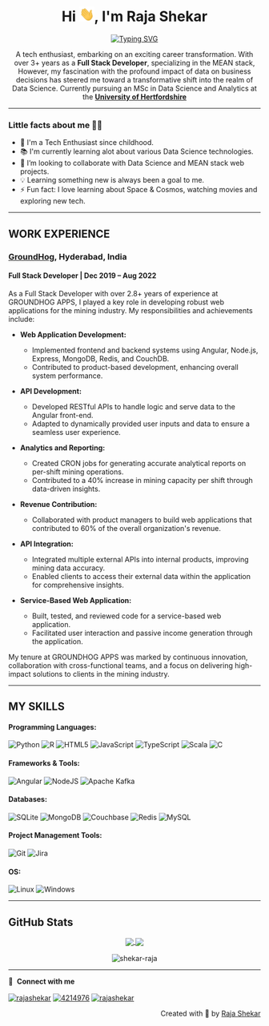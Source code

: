 <h1 align="center">Hi <img src="https://raw.githubusercontent.com/ABSphreak/ABSphreak/master/gifs/Hi.gif" width="30px">, I'm Raja Shekar</h1>
<p align="center">
    <a href="https://git.io/typing-svg"><img src="https://readme-typing-svg.herokuapp.com?font=Fira+Code&weight=50&pause=1000&color=0025FF&center=true&vCenter=true&random=false&width=450&lines=3%2B+years+Full+Stack+Developer+Experience;Aspiring+Data+Science+Professional;DS+%7C+AI+%7C+ML+Enthusiast" alt="Typing SVG" /></a>
</p>

<p align="center">
    A tech enthusiast, embarking on an exciting career transformation. With over 3+ years as a <b>Full Stack Developer</b>, specializing in the MEAN stack, However, my fascination with the profound impact of data on business decisions has steered me toward a transformative shift into the realm of Data Science. Currently pursuing an MSc in Data Science and Analytics at the <a href="https://www.herts.ac.uk/"><b>University of Hertfordshire</b></a>
</p>

---

### Little facts about me 👨‍💻

- 🧞 I'm a Tech Enthusiast since childhood.
-  📚 I'm currently learning alot about various Data Science technologies.
- 👯 I’m looking to collaborate with Data Science and MEAN stack web projects.
- 💡 Learning something new is always been a goal to me.
- ⚡ Fun fact: I love learning about Space & Cosmos, watching movies and exploring new tech.

---

## WORK EXPERIENCE
### [GroundHog](https://groundhogapps.com/), Hyderabad, India
#### Full Stack Developer | Dec 2019 – Aug 2022

As a Full Stack Developer with over 2.8+ years of experience at GROUNDHOG APPS, I played a key role in developing robust web applications for the mining industry. My responsibilities and achievements include:

- **Web Application Development:**
  - Implemented frontend and backend systems using Angular, Node.js, Express, MongoDB, Redis, and CouchDB.
  - Contributed to product-based development, enhancing overall system performance.

- **API Development:**
  - Developed RESTful APIs to handle logic and serve data to the Angular front-end.
  - Adapted to dynamically provided user inputs and data to ensure a seamless user experience.

- **Analytics and Reporting:**
  - Created CRON jobs for generating accurate analytical reports on per-shift mining operations.
  - Contributed to a 40% increase in mining capacity per shift through data-driven insights.

- **Revenue Contribution:**
  - Collaborated with product managers to build web applications that contributed to 60% of the overall organization's revenue.

- **API Integration:**
  - Integrated multiple external APIs into internal products, improving mining data accuracy.
  - Enabled clients to access their external data within the application for comprehensive insights.

- **Service-Based Web Application:**
  - Built, tested, and reviewed code for a service-based web application.
  - Facilitated user interaction and passive income generation through the application.

My tenure at GROUNDHOG APPS was marked by continuous innovation, collaboration with cross-functional teams, and a focus on delivering high-impact solutions to clients in the mining industry.

---

## MY SKILLS

#### Programming Languages: 
![Python](https://img.shields.io/badge/python-3670A0?style=for-the-badge&logo=python&logoColor=ffdd54) ![R](https://img.shields.io/badge/r-%23276DC3.svg?style=for-the-badge&logo=r&logoColor=white) ![HTML5](https://img.shields.io/badge/html5-%23E34F26.svg?style=for-the-badge&logo=html5&logoColor=white) ![JavaScript](https://img.shields.io/badge/javascript-%23323330.svg?style=for-the-badge&logo=javascript&logoColor=%23F7DF1E) ![TypeScript](https://img.shields.io/badge/typescript-%23007ACC.svg?style=for-the-badge&logo=typescript&logoColor=white) ![Scala](https://img.shields.io/badge/scala-%23DC322F.svg?style=for-the-badge&logo=scala&logoColor=white) ![C](https://img.shields.io/badge/c-%2300599C.svg?style=for-the-badge&logo=c&logoColor=white)

#### Frameworks & Tools: 
![Angular](https://img.shields.io/badge/angular-%23DD0031.svg?style=for-the-badge&logo=angular&logoColor=white) ![NodeJS](https://img.shields.io/badge/node.js-6DA55F?style=for-the-badge&logo=node.js&logoColor=white) ![Apache Kafka](https://img.shields.io/badge/Apache%20Kafka-000?style=for-the-badge&logo=apachekafka)

#### Databases: 
![SQLite](https://img.shields.io/badge/sqlite-%2307405e.svg?style=for-the-badge&logo=sqlite&logoColor=white) ![MongoDB](https://img.shields.io/badge/MongoDB-%234ea94b.svg?style=for-the-badge&logo=mongodb&logoColor=white) ![Couchbase](https://img.shields.io/badge/Couchbase-EA2328?style=for-the-badge&logo=couchbase&logoColor=white) ![Redis](https://img.shields.io/badge/redis-%23DD0031.svg?style=for-the-badge&logo=redis&logoColor=white) ![MySQL](https://img.shields.io/badge/mysql-%2300f.svg?style=for-the-badge&logo=mysql&logoColor=white)

#### Project Management Tools: 
![Git](https://img.shields.io/badge/git-%23F05033.svg?style=for-the-badge&logo=git&logoColor=white) ![Jira](https://img.shields.io/badge/jira-%230A0FFF.svg?style=for-the-badge&logo=jira&logoColor=white)

#### OS: 
![Linux](https://img.shields.io/badge/Linux-FCC624?style=for-the-badge&logo=linux&logoColor=black) ![Windows](https://img.shields.io/badge/Windows-0078D6?style=for-the-badge&logo=windows&logoColor=white)

<!-- ---

### Category Name 1     

[Project 1 Title](/sample_page)
<img src="images/dummy_thumbnail.jpg?raw=true"/>

---
[Project 2 Title](/pdf/sample_presentation.pdf)
<img src="images/dummy_thumbnail.jpg?raw=true"/>

---
[Project 3 Title](http://example.com/)
<img src="images/dummy_thumbnail.jpg?raw=true"/>

---

### Category Name 2

- [Project 1 Title](http://example.com/)
- [Project 2 Title](http://example.com/)
- [Project 3 Title](http://example.com/)
- [Project 4 Title](http://example.com/)
- [Project 5 Title](http://example.com/) -->


---
## GitHub Stats

<p align="center">
  <a href="https://github.com/shekar-raja">
    <img align="center"  height="175px" src="https://github-readme-stats.vercel.app/api?username=shekar-raja&show_icons=true&hide_border=true&title_color=94b4a4&amp&icon_color=FFFFFF&amp&text_color=FFFFFF&amp&bg_color=000000&count_private=true&include_all_commits=true"/>
  </a>
  <a href="https://github.com/shekar-raja">
    <img align="center" height="175px"  src="https://github-readme-stats.vercel.app/api/top-langs/?username=shekar-raja&text_color=FFFFFF&bg_color=000000&title_color=94b4a4&langs_count=15&layout=compact&hide_border=true" />
  </a>
</p>
<p align="center"><img align="center" src="https://github-readme-streak-stats.herokuapp.com/?user=shekar-raja&text_color=FFFFFF&bg_color=000000&title_color=94b4a4&langs_count=15&layout=compact&hide_border=true" alt="shekar-raja" /></p>

---

🔗 &nbsp;**Connect with me**
<p align="left">
<a href="https://linkedin.com/in/raja-shekar" target="blank"><img align="center" src="https://raw.githubusercontent.com/rahuldkjain/github-profile-readme-generator/master/src/images/icons/Social/linked-in-alt.svg" alt="rajashekar" height="30" width="40" /></a>
<a href="https://stackoverflow.com/users/10214490/raja-shekar" target="blank"><img align="center" src="https://raw.githubusercontent.com/rahuldkjain/github-profile-readme-generator/master/src/images/icons/Social/stack-overflow.svg" alt="4214976" height="30" width="40" /></a>
<a href="mailto:rajashekarb.dev@gmail.com" target="blank"><img align="center" src="https://img.shields.io/badge/gmail-%23EE0000.svg?&style=for-the-badge&logo=gmail&logoColor=white" alt="rajashekar"/></a>

<p align="right" > Created with 🖤 by <a href="https://github.com/shekar-raja">Raja Shekar</a></p>

